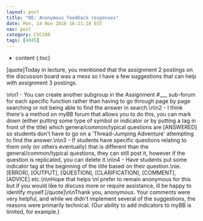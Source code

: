 ```yaml
---
layout: post
title: "RE: Anonymous feedback responses"
date: Mon, 14 Nov 2016 16:21:18 EST
nav: post
category: CSC108
tags: [4045]
---
```


* content
{:toc}

[quote]Today in lecture, you mentioned that the assignment 2 postings on the discussion board was a mess so I have a few suggestions that can help with assignment 3 postings. 
<!-- more -->
<p>\n\n1 - You can create another subgroup in the Assignment #___ sub-forum for each specific function rather than having to go through page by page searching or not being able to find the answer in search.\n\n2 - I think there&#x27;s a method on myBB forum that allows you to do this, you can mark down (either putting some type of symbol or indicator or by putting a tag in front of the title) which genera/common/typical questions are [ANSWERED] so students don&#x27;t have to go on a &#x27;Thread-Jumping Adventure&#x27; attempting to find the answer.\n\n3 - If students have specific questions relating to them only (or others eventually) that is different than the general/common/typical questions, they can still post it, however if the question is replicated, you can delete it.\n\n4 - Have students put some indicator tag at the beginning of the title based on their question.\nie. [ERROR], [OUTPUT], [QUESTION], [CLARIFICATION], [COMMENT], [ADVICE] etc.\n\nHope that helps \nI prefer to remain anonymous for this but if you would like to discuss more or require assistance, ill be happy to identify myself.[/quote]\n\nThank you, anonymous. Your comments were very helpful, and while we didn't implement several of the suggestions, the reasons were primarily technical. (Our ability to add indicators to myBB is limited, for example.)</p>
